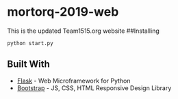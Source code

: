 # mortorq-2019-web
This is the updated Team1515.org website
##Installing
```
python start.py
```
## Built With
* [Flask](http://flask.pocoo.org/) - Web Microframework for Python
* [Bootstrap](https://getbootstrap.com/) - JS, CSS, HTML Responsive Design Library
